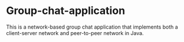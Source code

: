 # Group-chat-application
This is a network-based group chat application that implements both a client-server network and peer-to-peer network in Java.

